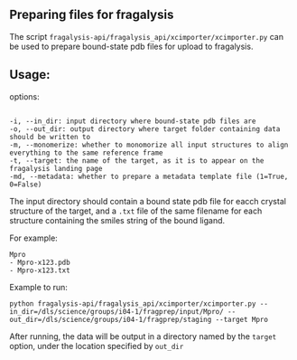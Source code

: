 Preparing files for fragalysis
------------------------------
The script ``fragalysis-api/fragalysis_api/xcimporter/xcimporter.py`` can be used to prepare bound-state pdb files for upload
to fragalysis. 

Usage:
------
options:  

```python:

-i, --in_dir: input directory where bound-state pdb files are
-o, --out_dir: output directory where target folder containing data should be written to
-m, --monomerize: whether to monomorize all input structures to align everything to the same reference frame
-t, --target: the name of the target, as it is to appear on the fragalysis landing page
-md, --metadata: whether to prepare a metadata template file (1=True, 0=False)
```

The input directory should contain a bound state pdb file for eacch crystal structure of the target, and a ``.txt`` file of 
the same filename for each structure containing the smiles string of the bound ligand.  

For example:

```
Mpro
- Mpro-x123.pdb
- Mpro-x123.txt
```

Example to run:

```
python fragalysis-api/fragalysis_api/xcimporter/xcimporter.py --in_dir=/dls/science/groups/i04-1/fragprep/input/Mpro/ --out_dir=/dls/science/groups/i04-1/fragprep/staging --target Mpro
```

After running, the data will be output in a directory named by the ``target`` option, under the location specified by ``out_dir``

